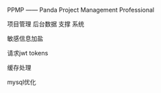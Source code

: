 PPMP —— Panda Project Management Professional

项目管理  后台数据 支撑 系统

敏感信息加盐

请求jwt tokens

缓存处理

mysql优化







